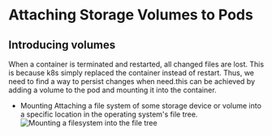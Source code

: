 # Attaching Storage Volumes to Pods

## Introducing volumes
When a container is terminated and restarted, all changed files are lost. This is because k8s simply replaced the container instead of restart. Thus, we need to find a way to persist changes when need.this can be achieved by adding a volume to the pod and mounting it into the container.

- Mounting
  Attaching a file system of some storage device or volume into a specific location in the operating system's file tree. 
  ![Mounting a filesystem into the file tree](https://drek4537l1klr.cloudfront.net/luksa3/v-14/Figures/07image002.png)



